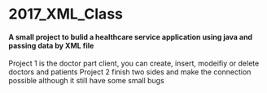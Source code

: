 # 2017_XML_Class

#### A small project to bulid a healthcare service application using java and passing data by XML file

Project 1 is the doctor part client, you can create, insert, modeifiy or delete doctors and patients 
Project 2 finish two sides and make the connection possible although it still have some small bugs
